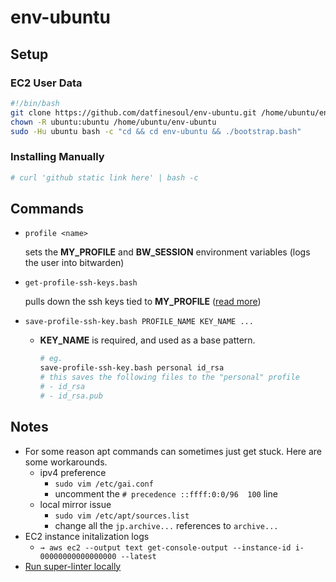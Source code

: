 # env-ubuntu

## Setup

### EC2 User Data

```bash
#!/bin/bash
git clone https://github.com/datfinesoul/env-ubuntu.git /home/ubuntu/env-ubuntu
chown -R ubuntu:ubuntu /home/ubuntu/env-ubuntu
sudo -Hu ubuntu bash -c "cd && cd env-ubuntu && ./bootstrap.bash"
```

### Installing Manually

```bash
# curl 'github static link here' | bash -c
```

## Commands

- `profile <name>`

  sets the **MY_PROFILE** and **BW_SESSION** environment variables (logs the user into bitwarden)

- `get-profile-ssh-keys.bash`

  pulls down the ssh keys tied to **MY_PROFILE** ([read more](./bin/get-profile-ssh.md))

- `save-profile-ssh-key.bash PROFILE_NAME KEY_NAME ...`

  - **KEY_NAME** is required, and used as a base pattern.

    ```bash
    # eg.
    save-profile-ssh-key.bash personal id_rsa
    # this saves the following files to the "personal" profile
    # - id_rsa
    # - id_rsa.pub
    ```

## Notes

- For some reason apt commands can sometimes just get stuck.  Here are some workarounds.
  - ipv4 preference
    - `sudo vim /etc/gai.conf`
    - uncomment the `# precedence ::ffff:0:0/96  100` line
  - local mirror issue
    - `sudo vim /etc/apt/sources.list`
    - change all the `jp.archive...` references to `archive...`
- EC2 instance initalization logs
  - `→ aws ec2 --output text get-console-output --instance-id i-00000000000000000 --latest`
- [Run super-linter locally](https://github.com/github/super-linter/blob/master/docs/run-linter-locally.md)
